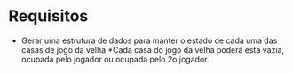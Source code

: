 # Requisitos
* Gerar uma estrutura de dados para manter o estado de cada uma das casas de jogo da velha
*Cada casa do jogo da velha poderá esta vazia, ocupada pelo jogador ou ocupada pelo 2o jogador.